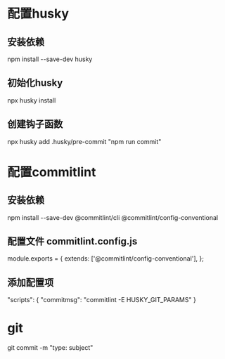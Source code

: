 # 配置husky

## 安装依赖

npm install --save-dev husky

## 初始化husky

npx husky install

## 创建钩子函数

npx husky add .husky/pre-commit "npm run commit"

# 配置commitlint

## 安装依赖

npm install --save-dev @commitlint/cli @commitlint/config-conventional

## 配置文件 commitlint.config.js

module.exports = {
extends: ['@commitlint/config-conventional'],
};

## 添加配置项

"scripts": {
"commitmsg": "commitlint -E HUSKY_GIT_PARAMS"
}

# git

git commit -m "type: subject"
